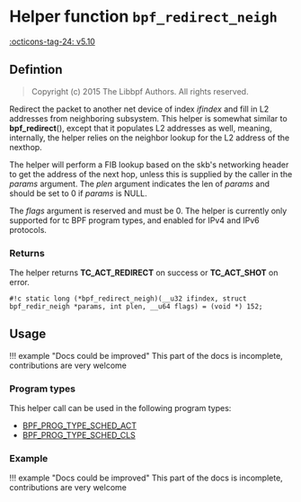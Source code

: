 # Helper function `bpf_redirect_neigh`

<!-- [FEATURE_TAG](bpf_redirect_neigh) -->
[:octicons-tag-24: v5.10](https://github.com/torvalds/linux/commit/b4ab31414970a7a03a5d55d75083f2c101a30592)
<!-- [/FEATURE_TAG] -->

## Defintion

> Copyright (c) 2015 The Libbpf Authors. All rights reserved.


<!-- [HELPER_FUNC_DEF] -->
Redirect the packet to another net device of index _ifindex_ and fill in L2 addresses from neighboring subsystem. This helper is somewhat similar to **bpf_redirect**(), except that it populates L2 addresses as well, meaning, internally, the helper relies on the neighbor lookup for the L2 address of the nexthop.

The helper will perform a FIB lookup based on the skb's networking header to get the address of the next hop, unless this is supplied by the caller in the _params_ argument. The _plen_ argument indicates the len of _params_ and should be set to 0 if _params_ is NULL.

The _flags_ argument is reserved and must be 0. The helper is currently only supported for tc BPF program types, and enabled for IPv4 and IPv6 protocols.

### Returns

The helper returns **TC_ACT_REDIRECT** on success or **TC_ACT_SHOT** on error.

`#!c static long (*bpf_redirect_neigh)(__u32 ifindex, struct bpf_redir_neigh *params, int plen, __u64 flags) = (void *) 152;`
<!-- [/HELPER_FUNC_DEF] -->

## Usage

!!! example "Docs could be improved"
    This part of the docs is incomplete, contributions are very welcome

### Program types

This helper call can be used in the following program types:

<!-- DO NOT EDIT MANUALLY -->
<!-- [HELPER_FUNC_PROG_REF] -->
 * [BPF_PROG_TYPE_SCHED_ACT](../program-type/BPF_PROG_TYPE_SCHED_ACT.md)
 * [BPF_PROG_TYPE_SCHED_CLS](../program-type/BPF_PROG_TYPE_SCHED_CLS.md)
<!-- [/HELPER_FUNC_PROG_REF] -->

### Example

!!! example "Docs could be improved"
    This part of the docs is incomplete, contributions are very welcome
